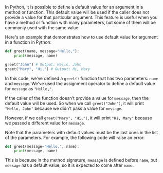 In Python, it is possible to define a default value for an argument in a method or function. This default value will be used if the caller does not provide a value for that particular argument. This feature is useful when you have a method or function with many parameters, but some of them will be commonly used with the same value.

Here's an example that demonstrates how to use default value for argument in a function in Python:

``` python
def greet(name, message="Hello,"):
    print(message, name)

greet("John") # Output: Hello, John
greet("Mary", "Hi,") # Output: Hi, Mary
```

In this code, we've defined a `greet()` function that has two parameters: `name` and `message`. We've used the assignment operator to define a default value for `message` as `"Hello,"`.

If the caller of the function doesn't provide a value for `message`, then the default value will be used. So when we call `greet("John")`, it will print `"Hello, John"` because we didn't pass a value for `message`.

However, if we call `greet("Mary", "Hi,")`, it will print `"Hi, Mary"` because we passed a different value for `message`.

Note that the parameters with default values must be the last ones in the list of the parameters. For example, the following code will raise an error:

``` python
def greet(message="Hello,", name):
    print(message, name)
```

This is because in the method signature, `message` is defined before `name`, but `message` has a default value, so it is expected to come after `name`.